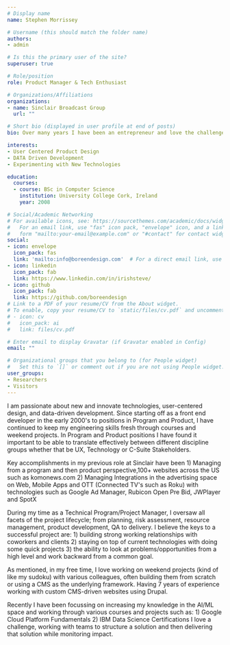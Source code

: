 ```yaml
---
# Display name
name: Stephen Morrissey

# Username (this should match the folder name)
authors:
- admin

# Is this the primary user of the site?
superuser: true

# Role/position
role: Product Manager & Tech Enthusiast

# Organizations/Affiliations
organizations:
- name: Sinclair Broadcast Group
  url: ""

# Short bio (displayed in user profile at end of posts)
bio: Over many years I have been an entrepreneur and love the challenge of finding new and innovative strategies to building products and services.

interests:
- User Centered Product Design
- DATA Driven Development
- Experimenting with New Technologies

education:
  courses:
  - course: BSc in Computer Science
    institution: University College Cork, Ireland
    year: 2008

# Social/Academic Networking
# For available icons, see: https://sourcethemes.com/academic/docs/widgets/#icons
#   For an email link, use "fas" icon pack, "envelope" icon, and a link in the
#   form "mailto:your-email@example.com" or "#contact" for contact widget.
social:
- icon: envelope
  icon_pack: fas
  link: 'mailto:info@boreendesign.com'  # For a direct email link, use "mailto:test@example.org".
- icon: linkedin
  icon_pack: fab
  link: https://www.linkedin.com/in/irishsteve/
- icon: github
  icon_pack: fab
  link: https://github.com/boreendesign
# Link to a PDF of your resume/CV from the About widget.
# To enable, copy your resume/CV to `static/files/cv.pdf` and uncomment the lines below.
# - icon: cv
#   icon_pack: ai
#   link: files/cv.pdf

# Enter email to display Gravatar (if Gravatar enabled in Config)
email: ""

# Organizational groups that you belong to (for People widget)
#   Set this to `[]` or comment out if you are not using People widget.
user_groups:
- Researchers
- Visitors
---
```


I am passionate about new and innovate technologies, user-centered design, and data-driven development. Since starting off as a front end developer in the early 2000's to positions in Program and Product, I have continued to keep my engineering skills fresh through courses and weekend projects. In Program and Product positions I have found it important to be able to translate effectively between different discipline groups whether that be UX, Technology or C-Suite Stakeholders.

Key accomplishments in my previous role at Sinclair have been 1) Managing from a program and then product perspective,100+ websites across the US such as komonews.com 2) Managing Integrations in the advertising space on Web, Mobile Apps and OTT (Connected TV's such as Roku) with technologies such as Google Ad Manager, Rubicon Open Pre Bid, JWPlayer and SpotX

During my time as a Technical Program/Project Manager,  I oversaw all facets of the project lifecycle; from planning, risk assessment, resource management, product development, QA to delivery. I believe the keys to a successful project are: 1) building strong working relationships with coworkers and clients 2) staying on top of current technologies with doing some quick projects 3) the ability to look at problems/opportunities from a high level and work backward from a common goal.

As mentioned, in my free time, I love working on weekend projects (kind of like my sudoku) with various colleagues, often building them from scratch or using a CMS  as the underlying framework. Having 7 years of experience working with custom CMS-driven websites using Drupal.

Recently I have been focussing on increasing my knowledge in the AI/ML space and working through various courses and projects such as: 1) Google Cloud Platform Fundamentals 2) IBM Data Science Certifications
I love a challenge, working with teams to structure a solution and then delivering that solution while monitoring impact.
